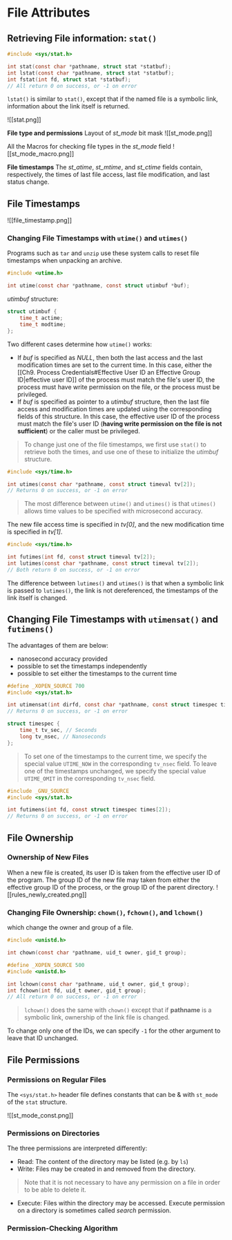 # File Attributes

## Retrieving File information: `stat()`
```c
#include <sys/stat.h>

int stat(const char *pathname, struct stat *statbuf);
int lstat(const char *pathname, struct stat *statbuf);
int fstat(int fd, struct stat *statbuf);
// All return 0 on success, or -1 on error
```

`lstat()` is similar to `stat()`, except that if the named file is a symbolic link, information about the link itself is returned.

![[stat.png]]

**File type and permissions**
Layout of *st_mode* bit mask
![[st_mode.png]]

All the Macros for checking file types in the *st_mode* field
![[st_mode_macro.png]]

**File timestamps**
The *st_atime*, *st_mtime*, and *st_ctime* fields contain, respectively, the times of last file access, last file modification, and last status change.

## File Timestamps
![[file_timestamp.png]]

### Changing File Timestamps with `utime()` and `utimes()`
Programs such as `tar` and `unzip` use these system calls to reset file timestamps when unpacking an archive.

```c
#include <utime.h>

int utime(const char *pathname, const struct utimbuf *buf);

```

*utimbuf* structure:
```c
struct utimbuf {
	time_t actime;
	time_t modtime;
};
```

Two different cases determine how `utime()` works:
- If *buf* is specified as *NULL*, then both the last access and the last modification times are set to the current time. In this case, either the [[Ch9. Process Credentials#Effective User ID an Effective Group ID|effective user ID]] of the process must match the file's user ID, the process must have write permission on the file, or the process must be privileged.
- If *buf* is specified as pointer to a *utimbuf* structure, then the last file access and modification times are updated using the corresponding fields of this structure. In this case, the effective user ID of the process must match the file's user ID (**having write permission on the file is not sufficient**) or the caller must be privileged.
 
> To change just one of the file timestamps, we first use `stat()` to retrieve both the times, and use one of these to initialize the *utimbuf* structure.


```c
#include <sys/time.h>

int utimes(const char *pathname, const struct timeval tv[2]);
// Returns 0 on success, or -1 on error
```

> The most difference between `utime()` and `utimes()` is that `utimes()` allows time values to be specified with microsecond accuracy.

The new file access time is specified in *tv[0]*, and the new modification time is specified in *tv[1]*.

```c
#include <sys/time.h>

int futimes(int fd, const struct timeval tv[2]);
int lutimes(const char *pathname, const struct timeval tv[2]);
// Both return 0 on success, or -1 on error
```

The difference between `lutimes()` and `utimes()` is that when a symbolic link is passed to `lutimes()`, the link is not dereferenced, the timestamps of the link itself is changed.

## Changing File Timestamps with `utimensat()` and `futimens()`

The advantages of them are below:
- nanosecond accuracy provided
- possible to set the timestamps independently
- possible to set either the timestamps to the current time

```c
#define _XOPEN_SOURCE 700
#include <sys/stat.h>

int utimensat(int dirfd, const char *pathname, const struct timespec times[2], int flags);
// Returns 0 on success, or -1 on error
```

```c
struct timespec {
	time_t tv_sec, // Seconds
	long tv_nsec, // Nanoseconds
};
```

> To set one of the timestamps to the current time, we specify the special value `UTIME_NOW` in the corresponding `tv_nsec` field. 
> To leave one of the timestamps unchanged, we specify the special value `UTIME_OMIT` in the corresponding `tv_nsec` field.


```c
#include _GNU_SOURCE
#include <sys/stat.h>

int futimens(int fd, const struct timespec times[2]);
// Returns 0 on success, or -1 on error
```

## File Ownership
### Ownership of New Files
When a new file is created, its user ID is taken from the effective user ID of the program. The group ID of the new file may taken from either the effective group ID of the process, or the group ID of the parent directory.
![[rules_newly_created.png]]

### Changing File Ownership: `chown()`, `fchown()`, and `lchown()`
which change the owner and group of a file.

```c
#include <unistd.h>

int chown(const char *pathname, uid_t owner, gid_t group);

#define _XOPEN_SOURCE 500
#include <unistd.h>

int lchown(const char *pathname, uid_t owner, gid_t group);
int fchown(int fd, uid_t owner, gid_t group);
// All return 0 on success, or -1 on error
```

> `lchown()` does the same with `chown()` except that if **pathname** is a symbolic link, ownership of the link file is changed.

To change only one of the IDs, we can specify `-1` for the other argument to leave that ID unchanged.


## File Permissions

### Permissions on Regular Files

The `<sys/stat.h>` header file defines constants that can be & with `st_mode` of the `stat` structure.

![[st_mode_const.png]]

### Permissions on Directories
The three permissions are interpreted differently:
- Read: The content of the directory may be listed (e.g. by `ls`)
- Write: Files may be created in and removed from the directory. 
> Note that it is not necessary to have any permission on a file in order to be able to delete it.
- Execute: Files within the directory may be accessed. Execute permission on a directory is sometimes called *search* permission.

### Permission-Checking Algorithm
